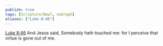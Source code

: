 ```yaml
---
publish: true
tags: [Scripture/NewT, noGraph]
aliases: ["Luke 8:46"]
---
```

[Luke 8:46](https://churchofjesuschrist.org/study/scriptures/nt/luke/8?lang=eng&id=p46#p46) And Jesus said, Somebody hath touched me: for I perceive that virtue is gone out of me.
